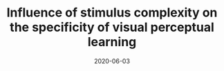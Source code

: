 ---
title: "Influence of stimulus complexity on the specificity of visual perceptual learning"
collection: publications
permalink: /publication/2020-06-03-vpl_stim_complexity
date: 2020-06-03
venue: 'Journal of Vision'
paperurl: 'https://jov.arvojournals.org/article.aspx?articleid=2770154'
citation: 'Bakhtiari, S., Awada, A., &amp; Pack, C. C. (2020). Influence of stimulus complexity on the specificity of visual perceptual learning. Journal of Vision, 20(6), 13-13.'
---